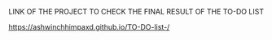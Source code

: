 LINK OF THE PROJECT TO CHECK THE FINAL RESULT OF THE TO-DO LIST 



https://ashwinchhimpaxd.github.io/TO-DO-list-/
